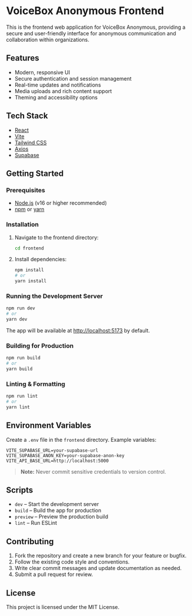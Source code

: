 # VoiceBox Anonymous Frontend

This is the frontend web application for VoiceBox Anonymous, providing a secure and user-friendly interface for anonymous communication and collaboration within organizations.

## Features
- Modern, responsive UI
- Secure authentication and session management
- Real-time updates and notifications
- Media uploads and rich content support
- Theming and accessibility options

## Tech Stack
- [React](https://react.dev/)
- [Vite](https://vitejs.dev/)
- [Tailwind CSS](https://tailwindcss.com/)
- [Axios](https://axios-http.com/)
- [Supabase](https://supabase.com/)

## Getting Started

### Prerequisites
- [Node.js](https://nodejs.org/) (v16 or higher recommended)
- [npm](https://www.npmjs.com/) or [yarn](https://yarnpkg.com/)

### Installation

1. Navigate to the frontend directory:
   ```sh
   cd frontend
   ```
2. Install dependencies:
   ```sh
   npm install
   # or
   yarn install
   ```

### Running the Development Server

```sh
npm run dev
# or
yarn dev
```

The app will be available at [http://localhost:5173](http://localhost:5173) by default.

### Building for Production

```sh
npm run build
# or
yarn build
```

### Linting & Formatting

```sh
npm run lint
# or
yarn lint
```

## Environment Variables

Create a `.env` file in the `frontend` directory. Example variables:

```
VITE_SUPABASE_URL=your-supabase-url
VITE_SUPABASE_ANON_KEY=your-supabase-anon-key
VITE_API_BASE_URL=http://localhost:5000
```

> **Note:** Never commit sensitive credentials to version control.

## Scripts
- `dev` – Start the development server
- `build` – Build the app for production
- `preview` – Preview the production build
- `lint` – Run ESLint

## Contributing

1. Fork the repository and create a new branch for your feature or bugfix.
2. Follow the existing code style and conventions.
3. Write clear commit messages and update documentation as needed.
4. Submit a pull request for review.

## License

This project is licensed under the MIT License.
